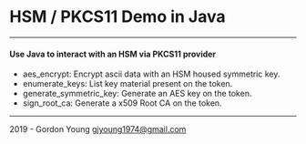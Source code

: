 # HSM / PKCS11 Demo in Java
---
#### Use Java to interact with an HSM via PKCS11 provider

- aes_encrypt: Encrypt ascii data with an HSM housed symmetric key.
- enumerate_keys: List key material present on the token.
- generate_symmetric_key: Generate an AES key on the token.
- sign_root_ca: Generate a x509 Root CA on the token.
---
2019 - Gordon Young gjyoung1974@gmail.com
